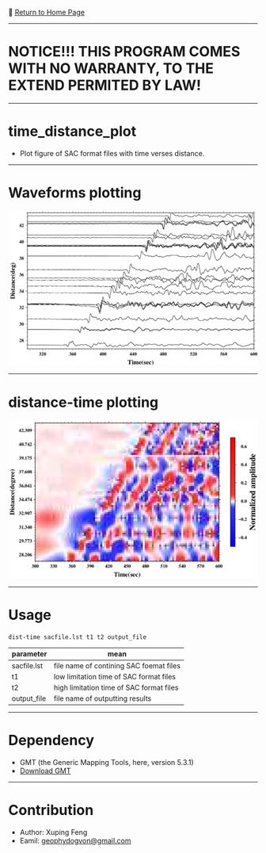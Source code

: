 :hotel: [Return to Home Page](https://github.com/geophydog/geophydog.github.io/blob/master/README.md)


***

# NOTICE!!! THIS PROGRAM COMES WITH NO WARRANTY, TO THE EXTEND PERMITED BY LAW!

***

# time_distance_plot
- Plot figure of SAC format files with time verses distance.

***

# Waveforms plotting
![SAC waveform](https://github.com/geophydog/time_distance_plot/blob/master/images/time-distance-sac.png)

***

# distance-time plotting
![distance-time plot](https://github.com/geophydog/time_distance_plot/blob/master/images/time-distance-plot.png)

***

# Usage
```
dist-time sacfile.lst t1 t2 output_file
```

| parameter | mean |
| --------- | ---- |
| sacfile.lst | file name of contining SAC foemat files |
| t1 | low limitation time of SAC format files |
| t2 | high limitation time of SAC format files |
| output_file | file name of outputting results |

***

# Dependency
- GMT (the Generic Mapping Tools, here, version 5.3.1)
- [Download GMT](http://gmt.soest.hawaii.edu/projects/gmt/wiki/Download)

***

# Contribution
- Author: Xuping Feng
- Eamil: geophydogvon@gmail.com
